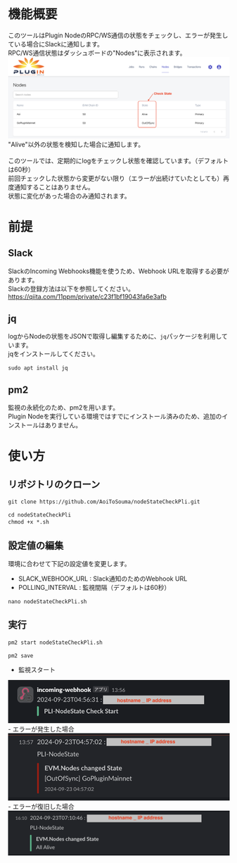 # 機能概要
このツールはPlugin NodeのRPC/WS通信の状態をチェックし、エラーが発生している場合にSlackに通知します。<br>
RPC/WS通信状態はダッシュボードの"Nodes"に表示されます。<br>
<img src="img/01.png">
"Alive"以外の状態を検知した場合に通知します。<br>
<br>
このツールでは、定期的にlogをチェックし状態を確認しています。（デフォルトは60秒）<br>
前回チェックした状態から変更がない限り（エラーが出続けていたとしても）再度通知することはありません。<br>
状態に変化があった場合のみ通知されます。<br>

# 前提
## Slack
SlackのIncoming Webhooks機能を使うため、Webhook URLを取得する必要があります。<br>
Slackの登録方法は以下を参照してください。<br>
https://qiita.com/11ppm/private/c23f1bf19043fa6e3afb

## jq
logからNodeの状態をJSONで取得し編集するために、```jq```パッケージを利用しています。<br>
jqをインストールしてください。
```
sudo apt install jq
```

## pm2
監視の永続化のため、pm2を用います。<br>
Plugin Nodeを実行している環境ではすでにインストール済みのため、追加のインストールはありません。

# 使い方
## リポジトリのクローン
```
git clone https://github.com/AoiToSouma/nodeStateCheckPli.git
```
```
cd nodeStateCheckPli
chmod +x *.sh
```

## 設定値の編集
環境に合わせて下記の設定値を変更します。<br>
- SLACK_WEBHOOK_URL : Slack通知のためのWebhook URL
- POLLING_INTERVAL : 監視間隔（デフォルトは60秒）
```
nano nodeStateCheckPli.sh 
```

## 実行
```
pm2 start nodeStateCheckPli.sh
```
```
pm2 save
```
- 監視スタート
<img src="img/02.png">
- エラーが発生した場合
<img src="img/03.png">
- エラーが復旧した場合
<img src="img/04.png">

